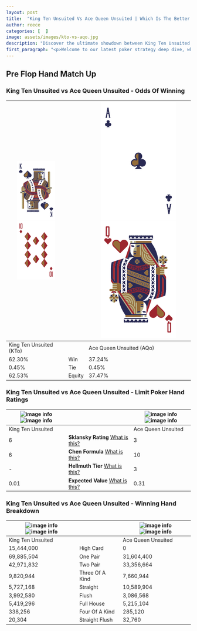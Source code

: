 ```yaml
---
layout: post
title:  "King Ten Unsuited Vs Ace Queen Unsuited | Which Is The Better Hand In Poker? A Complete Guide"
author: reece
categories: [  ]
image: assets/images/kto-vs-aqo.jpg
description: "Discover the ultimate showdown between King Ten Unsuited and Ace Queen Unsuited in poker! Uncover the odds, strategies, and scenarios where one hand triumphs over the other. Get ready to up your poker game with this thrilling analysis."
first_paragraph: "<p>Welcome to our latest poker strategy deep dive, where we're pitting two distinct hands against each other in a high-stakes showdown: King Ten Unsuited vs Ace Queen Unsuited.</p><p>In the dynamic world of poker, every decision counts, and knowing which hand holds the upper hand is key to your success at the table.</p><p>In this article, we'll dissect these two hands, explore the scenarios where one dominates the other, and equip you with the knowledge to make strategic choices that can tip the odds in your favor.</p><p>Get ready to unravel the intriguing dynamics of these poker hands and elevate your game to new heights.</p>"
---
```




[comment]: # (sp0)

## Pre Flop Hand Match Up

<div class="table hand-ratings" markdown="1"> 



### King Ten Unsuited vs Ace Queen Unsuited - Odds Of Winning


    
| ![image info](assets/images/hand1/K.png) ![image info](assets/images/hand1/To.png) |  | ![image info](assets/images/hand2/A.png) ![image info](assets/images/hand2/Qo.png) |
| -------- | -------- | -------- |
| King Ten Unsuited (KTo) |  | Ace Queen Unsuited (AQo) |
| 62.30% | Win | 37.24% |
| 0.45% | Tie | 0.45% |
| 62.53% | Equity | 37.47% |




[comment]: # (sp1)



### King Ten Unsuited vs Ace Queen Unsuited - Limit Poker Hand Ratings


    
| ![image info](https://www.riverpairs.com/assets/images/hand1/K.png) ![image info](https://www.riverpairs.com/assets/images/hand1/To.png) |  | ![image info](https://www.riverpairs.com/assets/images/hand2/A.png) ![image info](https://www.riverpairs.com/assets/images/hand2/Qo.png) |
| -------- | -------- | -------- |
| King Ten Unsuited |  | Ace Queen Unsuited |
| 6 | **Sklansky Rating** [What is this?](/sklansky-rating-explained) | 3 |
| 6 | **Chen Formula** [What is this?](/chen-formula-explained) | 10 |
| - | **Hellmuth Tier** [What is this?](/Hellmuth-tier-explained) | 3 |
| 0.01 | **Expected Value** [What is this?](/expected-value-explained) | 0.31 |




[comment]: # (sp2)



### King Ten Unsuited vs Ace Queen Unsuited - Winning Hand Breakdown


    
| ![image info](https://www.riverpairs.com/assets/images/hand1/K.png) ![image info](https://www.riverpairs.com/assets/images/hand1/To.png) |  | ![image info](https://www.riverpairs.com/assets/images/hand2/A.png) ![image info](https://www.riverpairs.com/assets/images/hand2/Qo.png) |
| -------- | -------- | -------- |
| King Ten Unsuited |  | Ace Queen Unsuited |
| 15,444,000 | High Card | 0 |
| 69,885,504 | One Pair | 31,604,400 |
| 42,971,832 | Two Pair | 33,356,664 |
| 9,820,944 | Three Of A Kind | 7,660,944 |
| 5,727,168 | Straight | 10,589,904 |
| 3,992,580 | Flush | 3,086,568 |
| 5,419,296 | Full House | 5,215,104 |
| 338,256 | Four Of A Kind | 285,120 |
| 20,304 | Straight Flush | 32,760 |




[comment]: # (sp3)



</div>

[comment]: # (sp4)



[comment]: # (sp5)

